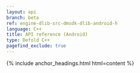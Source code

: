 ```yaml
---
layout: api
branch: beta
ref: engine-dlib-src-dmsdk-dlib-android-h
language: C++
title: API reference (Android)
type: Defold C++
pagefind_exclude: true
---
```

{% include anchor_headings.html html=content %}